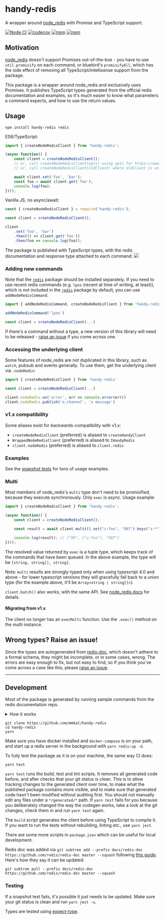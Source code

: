 # handy-redis
A wrapper around [node_redis](https://npmjs.com/package/redis) with Promise and TypeScript support.

[![Node CI](https://github.com/mmkal/handy-redis/workflows/CI/badge.svg)](https://github.com/mmkal/handy-redis/actions?query=workflow%3ACI)
[![codecov](https://codecov.io/gh/mmkal/handy-redis/branch/main/graph/badge.svg)](https://codecov.io/gh/mmkal/handy-redis)
[![npm](https://img.shields.io/npm/dm/handy-redis)](https://npmjs.com/package/handy-redis)
[![npm](https://img.shields.io/npm/v/handy-redis)](https://npmjs.com/package/handy-redis)

## Motivation

[node_redis](https://npmjs.com/package/redis) doesn't support Promises out-of-the-box - you have to use `util.promisify` on each command, or bluebird's `promisifyAll`, which has the side effect of removing all TypeScript/intellisense support from the package.

This package is a wrapper around node_redis and exclusively uses Promises. It publishes TypeScript types generated from the official redis documentation and examples, so it's much easier to know what parameters a command expects, and how to use the return values.

## Usage

```cli
npm install handy-redis redis
```

ES6/TypeScript:
```JavaScript
import { createNodeRedisClient } from 'handy-redis';

(async function() {
    const client = createNodeRedisClient();
    // or, call createNodeRedisClient(opts) using opts for https://www.npmjs.com/package/redis#rediscreateclient
    // or, call createNodeRedisClient(oldClient) where oldClient is an existing node_redis client.

    await client.set('foo', 'bar');
    const foo = await client.get('foo');
    console.log(foo);
})();
```

Vanilla JS, no async/await:

```JavaScript
const { createNodeRedisClient } = require('handy-redis');

const client = createNodeRedisClient();

client
    .set('foo', 'bar')
    .then(() => client.get('foo'))
    .then(foo => console.log(foo));
```

The package is published with TypeScript types, with the redis documentation and response type attached to each command:
![](./docs/intellisense.png)

### Adding new commands

Note that the [`redis`](https://npmjs.com/package/redis) package should be installed separately. If you need to use recent redis commands (e.g. `lpos` (recent at time of writing, at least)), which is not included in the [`redis`](https://npmjs.com/package/redis) package by default, you can use `addNodeRedisCommand`:

```js
import { addNodeRedisCommand, createNodeRedisClient } from 'handy-redis'

addNodeRedisCommand('lpos')

const client = createNodeRedisClient(...)
```

If there's a command without a type, a new version of this library will need to be released - [raise an issue](https://github.com/mmkal/handy-redis/issues) if you come across one.

### Accessing the underlying client

Some features of node_redis are not duplicated in this library, such as `watch`, pubsub and events generally. To use them, get the underlying client via `.nodeRedis`:

```js
import { createNodeRedisClient } from 'handy-redis'

const client = createNodeRedisClient(...)

client.nodeRedis.on('error', err => console.error(err))
client.nodeRedis.publish('a_channel', 'a message')
```

### v1.x compatibility

Some aliases exist for backwards-compatibility with v1.x:
- `createNodeRedisClient` (preferred) is aliased to `createHandyClient`
- `WrappedNodeRedisClient` (preferred) is aliased to `IHandyRedis`
- `client.nodeRedis` (preferred) is aliased to `client.redis`

### Examples

See the [snapshot tests](./test/generated/commands) for tons of usage examples.

### Multi

Most members of node_redis's `multi` type don't need to be promisified, because they execute synchronously. Only `exec` is async. Usage example:

```JavaScript
import { createNodeRedisClient } from 'handy-redis';

(async function() {
    const client = createNodeRedisClient();

    const result = await client.multi().set("z:foo", "987").keys("z:*").get("z:foo").exec();

    console.log(result); // ["OK", ["z:foo"], "987"]
})();
```

The resolved value returned by `exec` is a tuple type, which keeps track of the commands that have been queued. In the above example, the type will be `[string, string[], string]`.

Note: `multi` results are strongly-typed only when using typescript 4.0 and above - for lower typescript versions they will gracefully fall back to a union type (for the example above, it'll be `Array<string | string[]>`).

`client.batch()` also works, with the same API. See [node_redis docs](https://www.npmjs.com/package/redis#clientbatchcommands) for details.

#### Migrating from v1.x

The client no longer has an `execMulti` function. Use the `.exec()` method on the multi instance.

## Wrong types? Raise an issue!

Since the types are autogenerated from [redis-doc](https://github.com/redis/redis-doc), which doesn't adhere to a formal schema, they might be incomplete, or in some cases, wrong. The errors are easy enough to fix, but not easy to find, so if you think you've come across a case like this, please [raise an issue](https://github.com/mmkal/handy-redis/issues).

___

## Development

Most of the package is generated by running sample commands from the redis documentation repo.

<details>
<summary>How it works</summary>

The client is generated from the [redis-doc](https://github.com/redis/redis-doc) repo.

- `yarn codegen` generates code:
  - `generate-schema`:
    - [commands.json](./docs/redis-doc/commands.json) is used to output a commands file with json-schema arguments and return types.
    - Argument lists are modeled as arrays, which are flattened when sent to the underlying client. e.g. `SET` might have args `['foo', 'bar', ['EX', 60]]` corresponding to the CLI command `SET foo bar EX 60`
    - the markdown documentation for each command is parsed for the return type 
  - `generate-client`:
    - the json-schema from the previous step is parsed and used to generate a [typescript interface of commands](./src/generated/interface.ts).
      - Commands use a basic higher-kinded types implementation. The `Multi` interface requires a key pointing to a property on a `ResultTypes<Result, Context>` interface, with properties defined via module augmentation. By default, each command returns a promisified result type. See the [node_redis multi implementation](./src/node_redis/multi.ts) for an example which configures each command to return a chainable multi instance, using previous commands as the `Context`.
  - `generate-tests`:
    - the markdown docs for each command are parsed and transformed into typescript calls. e.g. `SET FOO BAR EX 60` is decoded into `client.set('foo', 'bar', ['EX', 60])`
    - these typescript calls are put into jest tests and their outputs are snapshotted
    - these tests are internal only and are not included in the published package

At each stage, there are some [patches](./codegen/patches) to plug gaps and inconsistencies in redis-doc and node_redis.

From all the code-generation only the [interface file](./src/generated/interface.ts) is exported. When a client is created, each command on the node_redis client prototype is added as a method on handy-redis's client, a wrapped and promisified version of the equivalent node_redis method.

</details>

```cli
git clone https://github.com/mmkal/handy-redis
cd handy-redis
yarn
```
Make sure you have docker installed and `docker-compose` is on your path, and start up a redis server in the background with `yarn redis:up -d`.

To fully test the package as it is on your machine, the same way CI does:

```cli
yarn test
```

`yarn test` runs the build, test and lint scripts. It removes all generated code before, and after checks that your git status is clean. This is to allow tracking changes to the generated client over time, to make what the published package contains more visible, and to make sure that generated code hasn't been modified without auditing first. You should not manually edit any files under a `*/generated/*` path. If `yarn test` fails for you because you deliberately changed the way the codegen works, take a look at the git changes, check them in and run `yarn test` again.

The `build` script generates the client before using TypeScript to compile it. If you want to run the tests without rebuilding, linting etc., use `yarn jest`.

There are some more scripts in `package.json` which can be useful for local development.

Redis doc was added via `git subtree add --prefix docs/redis-doc https://github.com/redis/redis-doc master --squash` following [this guide](https://www.atlassian.com/git/tutorials/git-subtree). Here's how they say it can be updated:

```
git subtree pull --prefix docs/redis-doc https://github.com/redis/redis-doc master --squash
```

### Testing

If a snapshot test fails, it's possible it just needs to be updated. Make sure your git status is clean and run `yarn jest -u`.

Types are tested using [expect-type](https://npmjs.com/package/expect-type).

